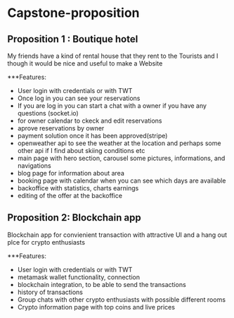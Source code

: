 # Capstone-proposition


## Proposition 1 : Boutique hotel
My friends have a kind of rental house that they rent to the Tourists and I though it would be nice and useful to make a Website


***Features:
* User login with credentials or with TWT
* Once log in you can see your reservations
* If you are log in you can start a chat with a owner if you have any questions (socket.io)
* for owner calendar to ckeck and edit reservations
* aprove reservations by owner
* payment solution once it has been approved(stripe)
* openweather api to see the weather at the location and perhaps some other api if I find about skiing conditions etc
* main page with hero section, carousel some pictures, informations, and navigations
* blog page for information about area
* booking page with calendar when you can see which days are available
* backoffice with statistics, charts earnings
* editing of the offer at the backoffice



## Proposition 2: Blockchain app
Blockchain app for convienient transaction with attractive UI and a hang out plce for crypto enthusiasts

***Features:
* User login with credentials or with TWT
* metamask wallet functionality, connection
* blockchain integration, to be able to send the transactions
* history of transactions
* Group chats with other crypto enthusiasts with possible different rooms
* Crypto information page with top coins and live prices

